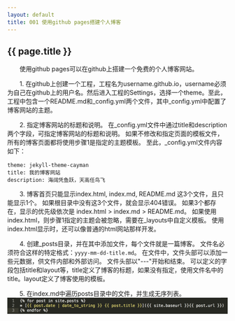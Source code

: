 ```yaml
---
layout: default
title: 001 使用github pages搭建个人博客
---
```


## {{ page.title }}

　　使用github pages可以在github上搭建一个免费的个人博客网站。  

　　1. 在github上创建一个工程，工程名为username.github.io，username必须为自己在github上的用户名。然后进入工程的Settings，选择一个theme。至此，工程中包含一个README.md和_config.yml两个文件，其中_config.yml中配置了博客网站的主题。  


　　2. 指定博客网站的标题和说明。 在_config.yml文件中通过title和description两个字段，可指定博客网站的标题和说明。 如果不修改和指定页面的模板文件，所有的博客页面都将使用步骤1是指定的主题模板。 至此，_config.yml文件内容如下：  
```
theme: jekyll-theme-cayman
title: 我的博客网站
description: 海阔凭鱼跃，天高任鸟飞
```

　　3. 博客首页只能显示index.html, index.md, README.md 这3个文件，且只能显示1个。 如果根目录中没有这3个文件，就会显示404错误。 如果3个都存在，显示的优先级依次是 index.html > index.md > README.md。 如果使用index.html，则步骤1指定的主题会被忽略，需要在_layouts中自定义模板。 使用index.html显示时，还可以像普通的html网站那样开发。  

　　4. 创建_posts目录，并在其中添加文件，每个文件就是一篇博客。 文件名必须符合这样的特定格式：`yyyy-mm-dd-title.md`。 在文件中，文件头部可以添加一些元数据，供文件内部和外部访问。 文件头部以"---"开始和结束。 可以定义的字段包括title和layout等，title定义了博客的标题，如果没有指定，使用文件名中的title。layout定义了博客使用的模板。  

　　5. 在index.md中遍历posts目录中的文件，并生成无序列表。
<img src="https://github.com/houchen8902/houchen8902.github.io/raw/master/images/2017_08_22_create_github_pages_blog.png">
